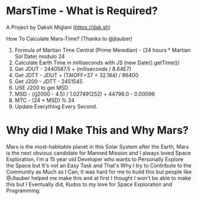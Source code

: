# MarsTime - What is Required?
A Project by Daksh Miglani (https://dak.sh)

How To Calculate Mars-Time? (Thanks to @jtauber)

1. Formula of Martian Time Central (Prime Meredian) - (24 hours * Martian Sol Date) modulo 24
2. Calculate Earth Time in milliseconds with JS (new Date().getTime())
3. Get JDUT - 2440587.5 + (miliseconds / 8.64E7)
4. Get JDTT - JDUT + (TAIOFF=37 + 32.184) / 86400
5. Get J200 - JDTT - 2451545
6. USE J200 to get MSD
7. MSD - ((j2000 - 4.5) / 1.027491252) + 44796.0 - 0.00096
8. MTC - (24 * MSD) % 24
9. Update Everything Every Second.

# Why did I Make This and Why Mars?

Mars is the most-habitable planet in this Solar System after the Earth, Mars is the next obvious candidate for Manned Mission and I always loved Space Exploration, I'm a 15 year old Developer who wants to Personally Explore the Space but It's not an Easy Task and That's Why I try to Contribute to the Community as Much as I Can, It was hard for me to build this but people like @Jtauber helped me make this and at first I thought I won't be able to make this but I Eventually did, Kudos to my love for Space Exploration and Programming.
